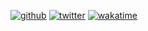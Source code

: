 [![github](https://img.shields.io/github/followers/droxey?logo=github)](https://github.com/droxey?tab=followers)
[![twitter](https://img.shields.io/twitter/follow/droxey?label=followers&logo=twitter&color=%23007ec6)](https://twitter.com/droxey)
[![wakatime](https://wakatime.com/badge/user/fc0b994f-1296-4c11-84d2-ef002f08d9be.svg)](https://wakatime.com/@fc0b994f-1296-4c11-84d2-ef002f08d9be)

